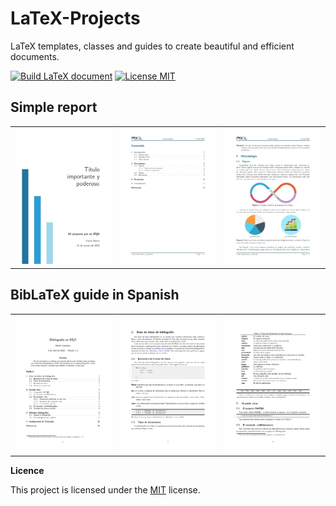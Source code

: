 # LaTeX-Projects
LaTeX templates, classes and guides to create beautiful and efficient documents.

[![Build LaTeX document](https://github.com/mihdicaballero/LaTeX-Projects/actions/workflows/LaTeX-Action.yml/badge.svg)](https://github.com/mihdicaballero/LaTeX-Projects/actions/workflows/LaTeX-Action.yml)
[![License MIT](http://img.shields.io/badge/license-MIT-brightgreen.svg)](license.md)

## Simple report
<table>
	<tr>
		<td><img src="media/Simple_report_01.jpg" width=315></td>
		<td><img src="media/Simple_report_02.jpg" width=315></td>
		<td><img src="media/Simple_report_03.jpg" width=315></td>
	</tr>
 </table>

## BibLaTeX guide in Spanish
<table>
	<tr>
		<td><img src="media/BibLaTeX_guide_ES_01.jpg" width=315></td>
		<td><img src="media/BibLaTeX_guide_ES_02.jpg" width=315></td>
		<td><img src="media/BibLaTeX_guide_ES_03.jpg" width=315></td>
	</tr>
 </table>

**Licence**

This project is licensed under the [MIT](https://opensource.org/licenses/MIT) license.

